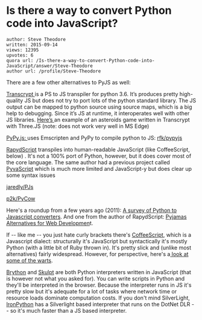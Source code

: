 # Is there a way to convert Python code into JavaScript?

	author: Steve Theodore
	written: 2015-09-14
	views: 12395
	upvotes: 6
	quora url: /Is-there-a-way-to-convert-Python-code-into-JavaScript/answer/Steve-Theodore
	author url: /profile/Steve-Theodore


There are a few other alternatives to PyJS as well:

[Transcrypt ](https://github.com/QQuick/Transcrypt)is a PS to JS transpiler for python 3.6. It’s produces pretty high-quality JS but does not try to port lots of the python standard library. The JS output can be mapped to python source using source maps, which is a big help to debugging. Since it’s JS at runtime, it interoperates well with other JS libraries. [Here’s ](https://theodox.github.io/extra/pysteroids)an example of an asteroids game written in Transcrypt with Three.JS (note: does not work very well in MS Edge)

[PyPy.js: ](https://www.rfk.id.au/blog/entry/pypy-js-first-steps/)uses Emscripten and PyPy to compile python to JS: [rfk/pypyjs](https://github.com/rfk/pypyjs)

[RapydScript](http://rapydscript.pyjeon.com/) transpiles into human-readable JavaScript (like CoffeeScript, below) . It's not a 100% port of Python, however, but it does cover most of the core language. The same author had a previous project called [PyvaScript](https://www.allbuttonspressed.com/blog/django/2010/07/PyvaScript-Pythonic-syntax-for-your-browser) which is much more limited and JavaScript-y but does clear up some syntax issues

[jaredly/PJs](https://github.com/jaredly/PJs)

[p2k/PyCow](https://github.com/p2k/PyCow)

Here's a roundup from a few years ago (2011): [A survey of Python to Javascript converters](http://chargen.blogspot.com/2011/08/survey-of-python-to-javascript.html). And one from the author of RapydScript: [Pyjamas Alternatives for Web Developmen](http://blog.pyjeon.com/2012/09/17/301/)t.

If -- like me -- you just hate curly brackets there's [CoffeeScript](http://coffeescript.org/), which is a Javascript dialect: structurally it's JavaScript but syntactically it's mostly Python (with a little bit of Ruby thrown in). It's pretty slick and (unlike most alternatives) fairly widespread. However, for perspective, here's a[ look at some of the warts](http://www.walkercoderanger.com/blog/2014/03/coffeescript-isnt-the-answer/).

[Brython](http://www.brython.info/) and [Skulpt](http://www.skulpt.org/) are both Python interpreters written in JavaScript (that is however not what you asked for). You can write scripts in Python and they'll be interpreted in the browser. Because the interpreter runs in JS it's pretty slow but it's adequate for a lot of tasks where network time or resource loads dominate computation costs. If you don't mind SilverLight, [IronPython](http://ironpython.net/) has a Silverlight based interpreter that runs on the DotNet DLR -- so it's much faster than a JS based interpreter.

